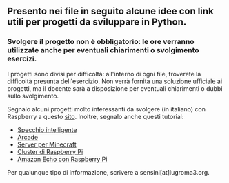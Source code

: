  ## Presento nei file in seguito alcune idee con link utili per progetti da sviluppare in Python.
 ### Svolgere il progetto non è obbligatorio: le ore verranno utilizzate anche per eventuali chiarimenti o svolgimento esercizi.
 
 I progetti sono divisi per difficoltà: all'interno di ogni file, troverete la difficoltà presunta dell'esercizio. 
 Non verrà fornita una soluzione ufficiale ai progetti, ma il docente sarà a disposizione per eventuali chiarimenti o dubbi sullo svolgimento.
 
 Segnalo alcuni progetti molto interessanti da svolgere (in italiano) con Raspberry a questo [sito](https://projects.raspberrypi.org/it-IT/projects).
 Inoltre, segnalo anche questi tutorial:
- [Specchio intelligente](https://www.youtube.com/watch?v=fkVBAcvbrjU&t=2s&list=WL&index=3)
- [Arcade](https://www.youtube.com/watch?v=oyIg6e7Fcns)
- [Server per Minecraft](https://www.youtube.com/watch?v=Mw9bUz2OiLk)
- [Cluster di Raspberry Pi](https://www.youtube.com/watch?v=H2rTecSO0gk)
- [Amazon Echo con Raspberry Pi](https://www.youtube.com/watch?v=d2KvT8tcmNU)
 
 Per qualunque tipo di informazione, scrivere a sensini[at]lugroma3.org.
